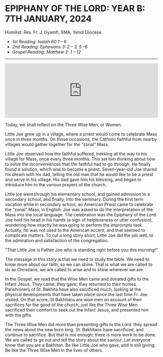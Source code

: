 # EPIPHANY OF THE LORD: YEAR B: 7TH JANUARY, 2024
Homilist: Rev. Fr. J. Gyamfi, SMA, Yendi Diocese.

- _1st Reading: Isaiah 60:1 – 6_
- _2nd Reading: Ephesians 3: 2 – 3, 5 –6_
- _Gospel Reading: Matthew 2: 1 – 12_

---
<iframe src="https://podcasters.spotify.com/pod/show/sbcclashibi/embed/episodes/Sermons-at-Bakhita-The-Epiphany-of-the-Lord-Year-B---Rev-Fr-Joseph-Gyamfi-e2e45ra" height="180px" width="100%" frameborder="0" scrolling="no"></iframe>

Today, we shall reflect on the Three Wise Men, or Women. 

Little Joe grew up in a village, where a priest would come to celebrate Mass once in three months. On those occasions, the Catholic faithful from nearby villages would gather together for the “zonal” Mass. 

Little Joe observed how the faithful suffered, trekking all the way to his village for Mass, once every three months. This set him thinking about how to solve the inconveniences that the faithful had to go through. He finally found a solution, which was to become a priest. Seven-year-old Joe shared his dream with his dad, telling the old man that he would like to be a priest and serve in his village. His dad gave him his blessing, and began to introduce him to the various prayers of the church.

Little joe went through his elementary school, and gained admission to a secondary school, and finally, into the seminary. During the first term vacation while in secondary school, an American Priest came to celebrate the “zonal” Mass, in English. Joe was asked to do the interpretation of the Mass into the local language. The celebration was the Epiphany of the Lord. Joe held his head in his hands (a sign of helplessness or utter confusion), wondering how exactly he was going to perform the impromptu task. Actually, he was not used to the American accent, and that seemed to complicate matters. To cut a long story short, Little Joe did the job well, to the admiration and satisfaction of the congregation.

“That Little Joe is Father Joe who is standing right before you this morning!”

The message in this story is that we need to study the bible. We need to know more about our faith, so we can shine. That is what we are called to do as Christians; we are called to arise and to shine wherever we are.

In the Gospel, we read that the Wise Men came and donated gifts to the Infant Jesus. They came; they gave; they returned to their homes. Parishioners of St. Bakhita have also sacrificed much, looking at the physical developments that have taken place since the last time Fr. Joe visited. On that score, St Bakhitans are wise men on account of their sacrifices for the good of the church, just like the Three Wise Men sacrificed their comfort to seek out the Infant Jesus, and presented him with the gifts.

The Three Wise Men did more than presenting gifts to the Lord: they spread the news about the new born king. St. Bakhitans have sacrificed, and continue to sacrifice. But that is not enough; there is more work to be done. We are called to go out and tell the story about the saviour. Let everyone know that you are a Bakhitan. Be like Little Joe who gave, and is still giving. Be like the Three Wise Men in the lives of others.